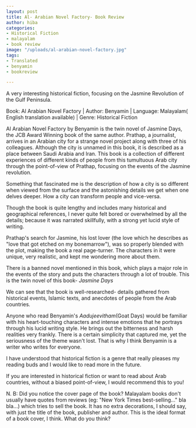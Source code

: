 ```yaml
---
layout: post
title: Al- Arabian Novel Factory- Book Review
author: hiba
categories:
- Historical Fiction
- malayalam
- book review
image: "/uploads/al-arabian-novel-factory.jpg"
tags:
- Translated
- benyamin
- bookreview

---
```

A very interesting historical fiction, focusing on the Jasmine Revolution of the Gulf Peninsula.

Book: Al Arabian Novel Factory  |  Author: Benyamin  |  Language: Malayalam( English translation available)  |  Genre: Historical Fiction

Al Arabian Novel Factory by Benyamin is the twin novel of Jasmine Days, the JCB Award Winning book of the same author. Prathap, a journalist, arrives in an Arabian city for a strange novel project along with three of his colleagues. Although the city is unnamed in this book, it is described as a place between Saudi Arabia and Iran. This book is a collection of different experiences of different kinds of people from this tumultuous Arab city through the point-of-view of Prathap, focusing on the events of the Jasmine revolution.

Something that fascinated me is the description of how a city is so different when viewed from the surface and the astonishing details we get when one delves deeper. How a city can transform people and vice-versa.

Though the book is quite lengthy and includes many historical and geographical references, I never quite felt bored or overwhelmed by all the details; because it was narrated skillfully, with a strong yet lucid style of writing. 

Prathap's search for Jasmine, his lost lover (the love which he describes as "love that got etched on my bonemarrow"), was so properly blended with the plot, making the book a real page-turner. The characters in it were unique, very realistic, and kept me wondering more about them.

There is a banned novel mentioned in this book, which plays a major role in the events of the story and puts the characters through a lot of trouble. This is the twin novel of this book- _Jasmine Days_

We can see that the book is well-researched- details gathered from historical events, Islamic texts, and anecdotes of people from the Arab countries.

Anyone who read Benyamin's _Aadujeevitham_(Goat Days) would be familiar with his heart-touching characters and intense emotions that he portrays through his lucid writing style. He brings out the bitterness and harsh realities very frankly. There is a certain simplicity that captured me, yet the seriousness of the theme wasn't lost. That is why I think Benyamin is a writer who writes for everyone.

I have understood that historical fiction is a genre that really pleases my reading buds and I would like to read more in the future.

If you are interested in historical fiction or want to read about Arab countries, without a biased point-of-view, I would recommend this to you!

N. B: Did you notice the cover page of the book? Malayalam books don't usually have quotes from reviews (eg: "New York Times best-selling..." bla bla...) which tries to sell the book. It has no extra decorations, I should say, with just the title of the book, publisher and author. This is the ideal format of a book cover, I think. What do you think?